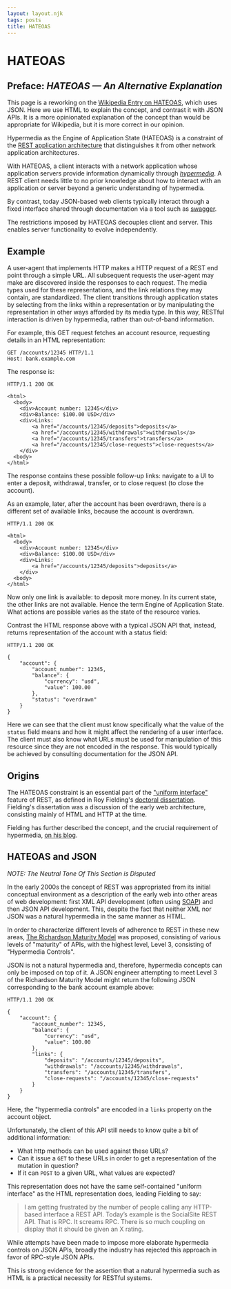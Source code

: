 ```yaml
---
layout: layout.njk
tags: posts
title: HATEOAS
---
```


<link rel="preconnect" href="https://fonts.googleapis.com">
<link rel="preconnect" href="https://fonts.gstatic.com" crossorigin>
<link href="https://fonts.googleapis.com/css2?family=Lexend+Zetta:wght@900&display=swap&text=HATEOAS" rel="stylesheet">
<link href="https://fonts.googleapis.com/css2?family=Lexend+Zetta:wght@900&display=swap" rel="stylesheet"> 
<link href="https://fonts.googleapis.com/css2?family=Source+Serif+Pro:ital,wght@0,400;0,600;0,700;1,400;1,700&display=swap" rel="stylesheet"> 

# HATEOAS

<section>

## Preface: _HATEOAS &mdash; An Alternative Explanation_

This page is a reworking on the [Wikipedia Entry on HATEOAS](https://en.wikipedia.org/wiki/HATEOAS), which uses JSON.
Here we use HTML to explain the concept, and contrast it with JSON APIs.  It is a more opinionated explanation of the
concept than would be appropriate for Wikipedia, but it is more correct in our opinion.

</section>

Hypermedia as the Engine of Application State (HATEOAS) is a constraint of the [REST application architecture](https://en.wikipedia.org/wiki/Representational_state_transfer) that distinguishes it from other network application architectures.

With HATEOAS, a client interacts with a network application whose application servers provide information dynamically through [*hypermedia*](https://en.wikipedia.org/wiki/Hypermedia). A REST client needs little to no prior knowledge about how to interact with an application or server beyond a generic understanding of hypermedia.

By contrast, today JSON-based web clients typically interact through a fixed interface shared through documentation via a tool
such as [swagger](https://swagger.io/). 

The restrictions imposed by HATEOAS decouples client and server. This enables server functionality to evolve independently.

## Example

A user-agent that implements HTTP makes a HTTP request of a REST end point through a simple URL. All subsequent requests the user-agent may make are discovered inside the responses to each request. The media types used for these representations, and the link relations they may contain, are standardized. The client transitions through application states by selecting from the links within a representation or by manipulating the representation in other ways afforded by its media type. In this way, RESTful interaction is driven by hypermedia, rather than out-of-band information.

For example, this GET request fetches an account resource, requesting details in an HTML representation:

```http request
GET /accounts/12345 HTTP/1.1
Host: bank.example.com
```
The response is:

```http request
HTTP/1.1 200 OK

<html>
  <body>
    <div>Account number: 12345</div>
    <div>Balance: $100.00 USD</div>
    <div>Links:
        <a href="/accounts/12345/deposits">deposits</a>
        <a href="/accounts/12345/withdrawals">withdrawals</a>
        <a href="/accounts/12345/transfers">transfers</a>
        <a href="/accounts/12345/close-requests">close-requests</a>
    </div>
  <body>
</html>
```

The response contains these possible follow-up links: navigate to a UI to enter a deposit, withdrawal, transfer, or to close request (to close the account).

As an example, later, after the account has been overdrawn, there is a different set of available links, because the account is overdrawn.

```http request
HTTP/1.1 200 OK

<html>
  <body>
    <div>Account number: 12345</div>
    <div>Balance: $100.00 USD</div>
    <div>Links:
        <a href="/accounts/12345/deposits">deposits</a>
    </div>
  <body>
</html>
```

Now only one link is available: to deposit more money. In its current state, the other links are not available. Hence the term Engine of Application State. What actions are possible varies as the state of the resource varies.

Contrast the HTML response above with a typical JSON API that, instead, returns representation of the account with a status field:

```http request
HTTP/1.1 200 OK

{
    "account": {
        "account_number": 12345,
        "balance": {
            "currency": "usd",
            "value": 100.00
        },
        "status": "overdrawn"
    }
}
```

Here we can see that the client must know specifically what the value of the `status` field means and how it might affect
the rendering of a user interface.  The client must also know what URLs must be used for manipulation of this resource
since they are not encoded in the response.  This would typically be achieved by consulting documentation for the JSON
API.

## Origins

The HATEOAS constraint is an essential part of the ["uniform interface"](https://en.wikipedia.org/wiki/Representational_state_transfer#Uniform_interface) feature of REST, as defined in Roy Fielding's [doctoral dissertation](https://www.ics.uci.edu/~fielding/pubs/dissertation/top.htm). Fielding's dissertation was a discussion of the
early web architecture, consisting mainly of HTML and HTTP at the time.

Fielding has further described the concept, and the crucial requirement of hypermedia, [on his blog](https://roy.gbiv.com/untangled/2008/rest-apis-must-be-hypertext-driven).

## HATEOAS and JSON

*NOTE: The Neutral Tone Of This Section is Disputed*

In the early 2000s the concept of REST was appropriated from its initial conceptual environment as a description of the early web into other areas of web development: first XML API development (often using [SOAP](https://en.wikipedia.org/wiki/SOAP)) and then JSON API development.  This, despite the fact that neither XML nor JSON was a natural hypermedia in the same manner as HTML.

In order to characterize different levels of adherence to REST in these new areas, [The Richardson Maturity Model](https://en.wikipedia.org/wiki/Richardson_Maturity_Model) was proposed, consisting of various levels of "maturity" of APIs, with the highest level,
Level 3, consisting of "Hypermedia Controls".

JSON is not a natural hypermedia and, therefore, hypermedia concepts can only be imposed on top of it.  A JSON engineer
attempting to meet Level 3 of the Richardson Maturity Model might return the following JSON corresponding to the
bank account example above:

```http request
HTTP/1.1 200 OK

{
    "account": {
        "account_number": 12345,
        "balance": {
            "currency": "usd",
            "value": 100.00
        },
        "links": {
            "deposits": "/accounts/12345/deposits",
            "withdrawals": "/accounts/12345/withdrawals",
            "transfers": "/accounts/12345/transfers",
            "close-requests": "/accounts/12345/close-requests"
        }
    }
}
```

Here, the "hypermedia controls" are encoded in a `links` property on the account object.

Unfortunately, the client of this API still needs to know quite a bit of additional information: 

* What http methods can be used against these URLs?
* Can it issue a `GET` to these URLs in order to get a representation of the mutation in question?
* If it can `POST` to a given URL, what values are expected?

This representation does not have the same self-contained "uniform interface" as the HTML representation does, leading
Fielding to say:

> I am getting frustrated by the number of people calling any HTTP-based interface a REST API. Today’s example is the SocialSite REST API. That is RPC. It screams RPC. There is so much coupling on display that it should be given an X rating.

While attempts have been made to impose more elaborate hypermedia controls on JSON APIs, broadly the industry has rejected
this approach in favor of RPC-style JSON APIs.  

This is strong evidence for the assertion that a natural hypermedia such as HTML is a practical
necessity for RESTful systems.

<style>
  .content {
    font-family: 'Source Serif Pro', serif;
    text-align: justify;
    hyphens: auto;
    margin-bottom: 3em;
  }

  .content h1 {
    font-family: 'Lexend Zetta', Haettenschweiler, Impact, sans-serif;
    margin: 16px;
    font-size: min(10vw, 6em);
    line-height: 1em;
    margin-bottom: 5rem;
    text-align: center;
  }

  .content section:after {
    content: '< / >';
    content: '< / >' / '';
    display: block;
    margin-bottom: 32px;
    text-align: center;
    color: #aaa;
    font-weight: bold;
    letter-spacing: .5em;
  }

  .content h2 {
    font-size: 1em;
    margin: 16px;
    margin-top: 32px;
    text-transform: uppercase;
    letter-spacing: .1em;
    text-align: center;
  }
    .content h2 em {
      text-transform: none;
      letter-spacing: 0;
    }

  .content pre, .content code {
    background: none;
    padding: none;
    color: black;
    text-shadow: none;
    font-weight: inherit;
  }

  .content code {
    filter: brightness(.8);
  }

  .content pre {
    padding: 0 1em;
    scrollbar-width: thin;
    scrollbar-color: #aaa transparent;
    background: #f5f5f5;
    margin: 16px 32px !important;
    border-radius: 0;
  }

  .content a {
    font-variant: all-small-caps;
    letter-spacing: .08em;
    font-weight: 600;
  }

  .content blockquote {
    border: none;
    font-style: italic;
    font-size: 1.1em;
  }
</style>

